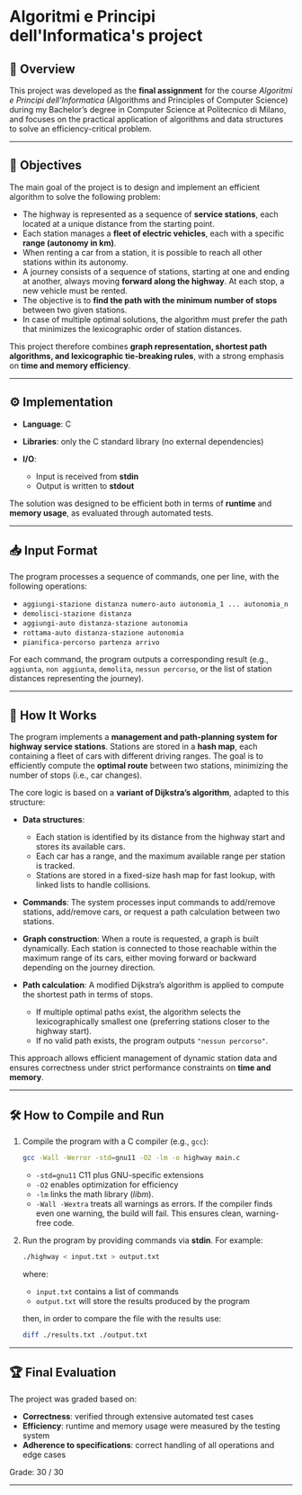 # Algoritmi e Principi dell'Informatica's project

## 📖 Overview

This project was developed as the **final assignment** for the course *Algoritmi e Principi dell’Informatica* (Algorithms and Principles of Computer Science) during my Bachelor’s degree in Computer Science at Politecnico di Milano,
and focuses on the practical application of algorithms and data structures to solve an efficiency-critical problem.

---

## 🎯 Objectives

The main goal of the project is to design and implement an efficient algorithm to solve the following problem:

* The highway is represented as a sequence of **service stations**, each located at a unique distance from the starting point.
* Each station manages a **fleet of electric vehicles**, each with a specific **range (autonomy in km)**.
* When renting a car from a station, it is possible to reach all other stations within its autonomy.
* A journey consists of a sequence of stations, starting at one and ending at another, always moving **forward along the highway**. At each stop, a new vehicle must be rented.
* The objective is to **find the path with the minimum number of stops** between two given stations.
* In case of multiple optimal solutions, the algorithm must prefer the path that minimizes the lexicographic order of station distances.

This project therefore combines **graph representation, shortest path algorithms, and lexicographic tie-breaking rules**, with a strong emphasis on **time and memory efficiency**.

---

## ⚙️ Implementation

* **Language**: C
* **Libraries**: only the C standard library (no external dependencies)
* **I/O**:

  * Input is received from **stdin**
  * Output is written to **stdout**

The solution was designed to be efficient both in terms of **runtime** and **memory usage**, as evaluated through automated tests.

---

## 📥 Input Format

The program processes a sequence of commands, one per line, with the following operations:

* `aggiungi-stazione distanza numero-auto autonomia_1 ... autonomia_n`
* `demolisci-stazione distanza`
* `aggiungi-auto distanza-stazione autonomia`
* `rottama-auto distanza-stazione autonomia`
* `pianifica-percorso partenza arrivo`

For each command, the program outputs a corresponding result (e.g., `aggiunta`, `non aggiunta`, `demolita`, `nessun percorso`, or the list of station distances representing the journey).

---

## 🔎 How It Works

The program implements a **management and path-planning system for highway service stations**.
Stations are stored in a **hash map**, each containing a fleet of cars with different driving ranges. The goal is to efficiently compute the **optimal route** between two stations, minimizing the number of stops (i.e., car changes).

The core logic is based on a **variant of Dijkstra’s algorithm**, adapted to this structure:

* **Data structures**:

  * Each station is identified by its distance from the highway start and stores its available cars.
  * Each car has a range, and the maximum available range per station is tracked.
  * Stations are stored in a fixed-size hash map for fast lookup, with linked lists to handle collisions.

* **Commands**:
  The system processes input commands to add/remove stations, add/remove cars, or request a path calculation between two stations.

* **Graph construction**:
  When a route is requested, a graph is built dynamically. Each station is connected to those reachable within the maximum range of its cars, either moving forward or backward depending on the journey direction.

* **Path calculation**:
  A modified Dijkstra’s algorithm is applied to compute the shortest path in terms of stops.

  * If multiple optimal paths exist, the algorithm selects the lexicographically smallest one (preferring stations closer to the highway start).
  * If no valid path exists, the program outputs `"nessun percorso"`.

This approach allows efficient management of dynamic station data and ensures correctness under strict performance constraints on **time and memory**.

---

## 🛠️ How to Compile and Run

1. Compile the program with a C compiler (e.g., `gcc`):

   ```bash
   gcc -Wall -Werror -std=gnu11 -O2 -lm -o highway main.c
   ```

   * `-std=gnu11` C11 plus GNU-specific extensions
   * `-O2` enables optimization for efficiency
   * `-lm` links the math library (*libm*).
   * `-Wall -Wextra` treats all warnings as errors. If the compiler finds even one warning, the build will fail. This ensures clean, warning-free code.

2. Run the program by providing commands via **stdin**. For example:

   ```bash
   ./highway < input.txt > output.txt
   ```

   where:

   * `input.txt` contains a list of commands
   * `output.txt` will store the results produced by the program
   
   then, in order to compare the file with the results use:

   ```bash
   diff ./results.txt ./output.txt
   ```

---

## 🏆 Final Evaluation

The project was graded based on:

* **Correctness**: verified through extensive automated test cases
* **Efficiency**: runtime and memory usage were measured by the testing system
* **Adherence to specifications**: correct handling of all operations and edge cases

Grade: 30 / 30

---

